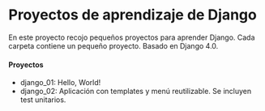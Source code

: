 # Proyectos de aprendizaje de Django

En este proyecto recojo pequeños proyectos para aprender Django.
Cada carpeta contiene un pequeño proyecto.
Basado en Django 4.0.

#### Proyectos
- django_01: Hello, World!
- django_02: Aplicación con templates y menú reutilizable. Se incluyen test unitarios.
